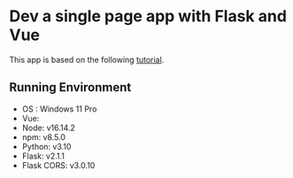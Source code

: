 # Dev a single page app with Flask and Vue

This app is based on the following [tutorial](https://testdriven.io/blog/developing-a-single-page-app-with-flask-and-vuejs/).

## Running Environment
- OS : Windows 11 Pro
- Vue: 
- Node: v16.14.2
- npm: v8.5.0
- Python: v3.10
- Flask: v2.1.1
- Flask CORS: v3.0.10

